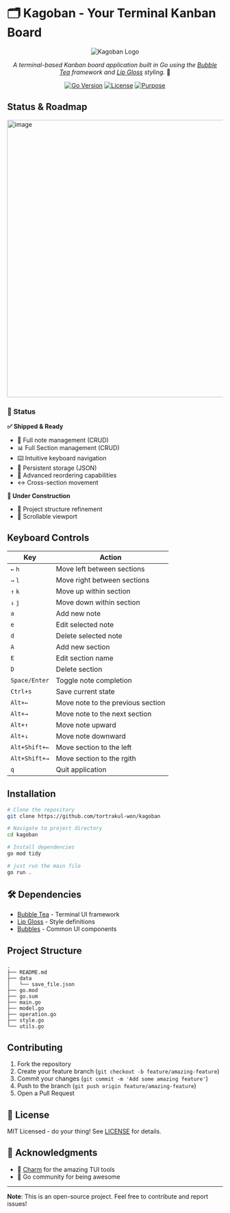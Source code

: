 # 🗂️ Kagoban - Your Terminal Kanban Board

<div align="center">

![Kagoban Logo](https://github.com/user-attachments/assets/3181e1f9-0924-4500-8f42-ba73b13c0bf6)

_A terminal-based Kanban board application built in Go using the [Bubble Tea](https://github.com/charmbracelet/bubbletea) framework and [Lip Gloss](https://github.com/charmbracelet/lipgloss) styling._ 🎨

[![Go Version](https://img.shields.io/github/go-mod/go-version/tortrakul-won/kagoban)](https://go.dev)
[![License](https://img.shields.io/badge/license-MIT-blue.svg)](LICENSE)
[![Purpose](https://img.shields.io/badge/purpose-education-orange.svg)]()

</div>

## Status & Roadmap

<img width="647" alt="image" src="https://github.com/user-attachments/assets/9efdfa89-8d32-4690-8dc5-bad42e8952cd" />

### 🎯 Status

**✅ Shipped & Ready**

- 📝 Full note management (CRUD)
- 📊 Full Section management (CRUD)
- ⌨️ Intuitive keyboard navigation
- 💾 Persistent storage (JSON)
- 🔀 Advanced reordering capabilities
- ↔️ Cross-section movement

**🚧 Under Construction**

- 📂 Project structure refinement
- 📜 Scrollable viewport

## Keyboard Controls

| Key           | Action                            |
| ------------- | --------------------------------- |
| `←` `h`       | Move left between sections        |
| `→` `l`       | Move right between sections       |
| `↑` `k`       | Move up within section            |
| `↓` `j`       | Move down within section          |
| `a`           | Add new note                      |
| `e`           | Edit selected note                |
| `d`           | Delete selected note              |
| `A`           | Add new section                   |
| `E`           | Edit section name                 |
| `D`           | Delete section                    |
| `Space/Enter` | Toggle note completion            |
| `Ctrl+s`      | Save current state                |
| `Alt+←`       | Move note to the previous section |
| `Alt+→`       | Move note to the next section     |
| `Alt+↑`       | Move note upward                  |
| `Alt+↓`       | Move note downward                |
| `Alt+Shift+←` | Move section to the left          |
| `Alt+Shift+→` | Move section to the rgith         |
| `q`           | Quit application                  |

## Installation

```bash
# Clone the repository
git clone https://github.com/tortrakul-won/kagoban

# Navigate to project directory
cd kagoban

# Install dependencies
go mod tidy

# just run the main file
go run .
```

## 🛠️ Dependencies

- [Bubble Tea](https://github.com/charmbracelet/bubbletea) - Terminal UI framework
- [Lip Gloss](https://github.com/charmbracelet/lipgloss) - Style definitions
- [Bubbles](https://github.com/charmbracelet/bubbles) - Common UI components

## Project Structure

```
.
├── README.md
├── data
│   └── save_file.json
├── go.mod
├── go.sum
├── main.go
├── model.go
├── operation.go
├── style.go
└── utils.go
```

## Contributing

1. Fork the repository
2. Create your feature branch (`git checkout -b feature/amazing-feature`)
3. Commit your changes (`git commit -m 'Add some amazing feature'`)
4. Push to the branch (`git push origin feature/amazing-feature`)
5. Open a Pull Request

## 📜 License

MIT Licensed - do your thing! See [LICENSE](LICENSE) for details.

## 👏 Acknowledgments

- 💖 [Charm](https://charm.sh) for the amazing TUI tools
- 🐹 Go community for being awesome

---

**Note**: This is an open-source project. Feel free to contribute and report issues!

